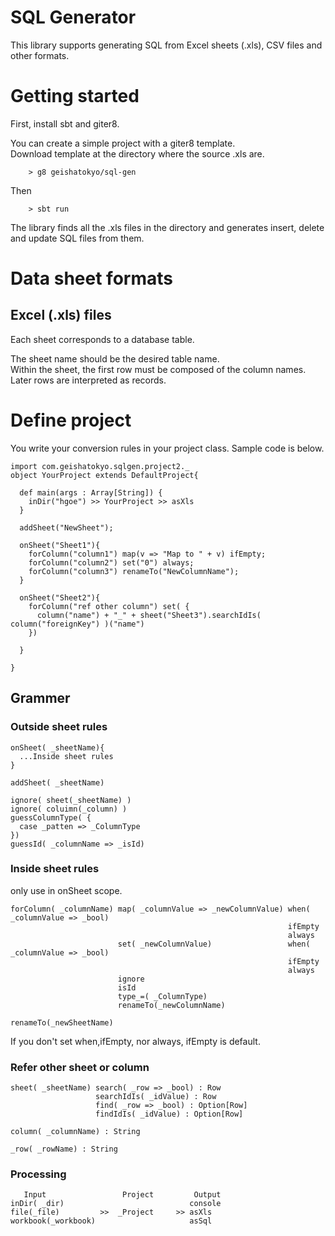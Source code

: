 # SQL Generator

This library supports generating SQL from Excel sheets (.xls), CSV files and other formats.

# Getting started

First, install sbt and giter8.

You can create a simple project with a giter8 template.<br />
Download template at the directory where the source .xls are.

		> g8 geishatokyo/sql-gen

Then

		> sbt run

The library finds all the .xls files in the directory and generates insert, delete and update SQL files from them.

# Data sheet formats

## Excel (.xls) files

Each sheet corresponds to a database table.

The sheet name should be the desired table name.<br />
Within the sheet, the first row must be composed of the column names.<br />
Later rows are interpreted as records.

# Define project

You write your conversion rules in your project class.
Sample code is below.

    import com.geishatokyo.sqlgen.project2._
    object YourProject extends DefaultProject{

      def main(args : Array[String]) {
        inDir("hgoe") >> YourProject >> asXls
      }

      addSheet("NewSheet");

      onSheet("Sheet1"){
        forColumn("column1") map(v => "Map to " + v) ifEmpty;
        forColumn("column2") set("0") always;
        forColumn("column3") renameTo("NewColumnName");
      }

      onSheet("Sheet2"){
        forColumn("ref other column") set( {
          column("name") + "_" + sheet("Sheet3").searchIdIs( column("foreignKey") )("name")
        })

      }

    }


## Grammer


### Outside sheet rules

    onSheet( _sheetName){
      ...Inside sheet rules
    }

    addSheet( _sheetName)

    ignore( sheet(_sheetName) )
    ignore( coluimn(_column) )
    guessColumnType( {
      case _patten => _ColumnType
    })
    guessId( _columnName => _isId)



### Inside sheet rules

only use in onSheet scope.

    forColumn( _columnName) map( _columnValue => _newColumnValue) when( _columnValue => _bool)
                                                                  ifEmpty
                                                                  always
                            set( _newColumnValue)                 when( _columnValue => _bool)
                                                                  ifEmpty
                                                                  always
                            ignore
                            isId
                            type_=( _ColumnType)
                            renameTo(_newColumnName)

    renameTo(_newSheetName)

If you don't set when,ifEmpty, nor always, ifEmpty is default.

### Refer other sheet or column

    sheet( _sheetName) search( _row => _bool) : Row
                       searchIdIs( _idValue) : Row
                       find( _row => _bool) : Option[Row]
                       findIdIs( _idValue) : Option[Row]

    column( _columnName) : String

    _row( _rowName) : String



### Processing

       Input                 Project         Output
    inDir( _dir)                            console
    file(_file)         >>  _Project     >> asXls
    workbook(_workbook)                     asSql


